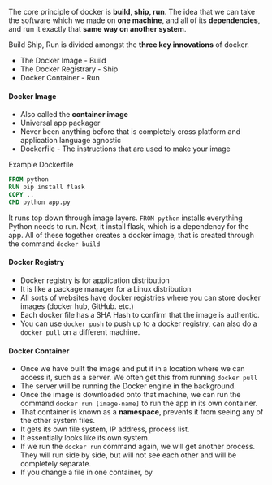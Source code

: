The core principle of docker is **build, ship, run**. The idea that we can take the software which we made on **one machine**, and all of its **dependencies**, and run it exactly that **same way on another system**. 

Build Ship, Run is divided amongst the **three key innovations** of docker.

- The Docker Image - Build
- The Docker Registrary - Ship
- Docker Container - Run

#### Docker Image

- Also called the **container image**
- Universal app packager
- Never been anything before that is completely cross platform and application language agnostic
- Dockerfile - The instructions that are used to make your image

Example Dockerfile
```dockerfile
FROM python
RUN pip install flask
COPY ..
CMD python app.py
```

It runs top down through image layers. `FROM python` installs everything Python needs to run. Next, it install flask, which is a dependency for the app. All of these together creates a docker image, that is created through the command `docker build`

#### Docker Registry

- Docker registry is for application distribution
- It is like a package manager for a Linux distribution
- All sorts of websites have docker registries where you can store docker images (docker hub, GitHub. etc.)
- Each docker file has a SHA Hash to confirm that the image is authentic.
- You can use `docker push` to push up to a docker registry, can also do a `docker pull` on a different machine. 

#### Docker Container

- Once we have built the image and put it in a location where we can access it, such as a server. We often get this from running `docker pull`
- The server will be running the Docker engine in the background. 
- Once the image is downloaded onto that machine, we can run the command `docker run [image-name]` to run the app in its own container. 
- That container is known as a **namespace**, prevents it from seeing any of the other system files. 
- It gets its own file system, IP address, process list. 
- It essentially looks like its own system. 
- If we run the `docker run` command again, we will get another process. They will run side by side, but will not see each other and will be completely separate. 
- If you change a file in one container, by 
